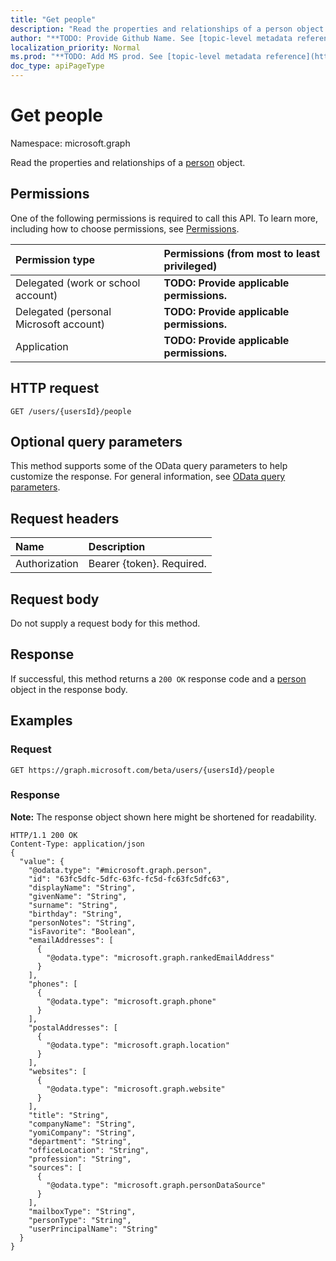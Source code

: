 ```yaml
---
title: "Get people"
description: "Read the properties and relationships of a person object."
author: "**TODO: Provide Github Name. See [topic-level metadata reference](https://msgo.azurewebsites.net/add/document/guidelines/metadata.html#topic-level-metadata)**"
localization_priority: Normal
ms.prod: "**TODO: Add MS prod. See [topic-level metadata reference](https://msgo.azurewebsites.net/add/document/guidelines/metadata.html#topic-level-metadata)**"
doc_type: apiPageType
---
```


# Get people
Namespace: microsoft.graph

Read the properties and relationships of a [person](../resources/person.md) object.

## Permissions
One of the following permissions is required to call this API. To learn more, including how to choose permissions, see [Permissions](/concepts/permissions-reference.md).

|Permission type|Permissions (from most to least privileged)|
|:---|:---|
|Delegated (work or school account)|**TODO: Provide applicable permissions.**|
|Delegated (personal Microsoft account)|**TODO: Provide applicable permissions.**|
|Application|**TODO: Provide applicable permissions.**|

## HTTP request

<!-- {
  "blockType": "ignored"
}
-->
``` http
GET /users/{usersId}/people
```

## Optional query parameters
This method supports some of the OData query parameters to help customize the response. For general information, see [OData query parameters](/graph/query-parameters).

## Request headers
|Name|Description|
|:---|:---|
|Authorization|Bearer {token}. Required.|

## Request body
Do not supply a request body for this method.

## Response

If successful, this method returns a `200 OK` response code and a [person](../resources/person.md) object in the response body.

## Examples

### Request
<!-- {
  "blockType": "request",
  "name": "get_person"
}
-->
``` http
GET https://graph.microsoft.com/beta/users/{usersId}/people
```


### Response
**Note:** The response object shown here might be shortened for readability.
<!-- {
  "blockType": "response",
  "truncated": true,
  "@odata.type": "microsoft.graph.person"
}
-->
``` http
HTTP/1.1 200 OK
Content-Type: application/json
{
  "value": {
    "@odata.type": "#microsoft.graph.person",
    "id": "63fc5dfc-5dfc-63fc-fc5d-fc63fc5dfc63",
    "displayName": "String",
    "givenName": "String",
    "surname": "String",
    "birthday": "String",
    "personNotes": "String",
    "isFavorite": "Boolean",
    "emailAddresses": [
      {
        "@odata.type": "microsoft.graph.rankedEmailAddress"
      }
    ],
    "phones": [
      {
        "@odata.type": "microsoft.graph.phone"
      }
    ],
    "postalAddresses": [
      {
        "@odata.type": "microsoft.graph.location"
      }
    ],
    "websites": [
      {
        "@odata.type": "microsoft.graph.website"
      }
    ],
    "title": "String",
    "companyName": "String",
    "yomiCompany": "String",
    "department": "String",
    "officeLocation": "String",
    "profession": "String",
    "sources": [
      {
        "@odata.type": "microsoft.graph.personDataSource"
      }
    ],
    "mailboxType": "String",
    "personType": "String",
    "userPrincipalName": "String"
  }
}
```


